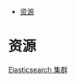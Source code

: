 <!-- TOC -->

- [资源](#资源)

<!-- /TOC -->

# 资源

[Elasticsearch 集群](http://beckjin.com/2018/05/19/es-cluster/?hmsr=toutiao.io&utm_medium=toutiao.io&utm_source=toutiao.io)<br>
